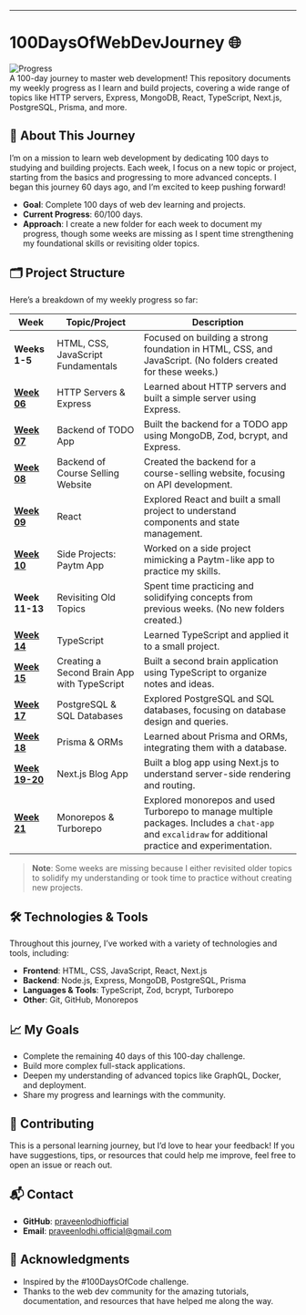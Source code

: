 
---

# 100DaysOfWebDevJourney 🌐

![Progress](https://img.shields.io/badge/Progress-86%2F100%20Days-blueviolet)  
A 100-day journey to master web development! This repository documents my weekly progress as I learn and build projects, covering a wide range of topics like HTTP servers, Express, MongoDB, React, TypeScript, Next.js, PostgreSQL, Prisma, and more.

## 📖 About This Journey
I’m on a mission to learn web development by dedicating 100 days to studying and building projects. Each week, I focus on a new topic or project, starting from the basics and progressing to more advanced concepts. I began this journey 60 days ago, and I’m excited to keep pushing forward!

- **Goal**: Complete 100 days of web dev learning and projects.
- **Current Progress**: 60/100 days.
- **Approach**: I create a new folder for each week to document my progress, though some weeks are missing as I spent time strengthening my foundational skills or revisiting older topics.

## 🗂️ Project Structure
Here’s a breakdown of my weekly progress so far:

| Week | Topic/Project | Description |
|------|---------------|-------------|
| **Weeks 1-5** | HTML, CSS, JavaScript Fundamentals | Focused on building a strong foundation in HTML, CSS, and JavaScript. (No folders created for these weeks.) |
| **[Week 06](week%2006)** | HTTP Servers & Express | Learned about HTTP servers and built a simple server using Express. |
| **[Week 07](week%2007)** | Backend of TODO App | Built the backend for a TODO app using MongoDB, Zod, bcrypt, and Express. |
| **[Week 08](week%2008)** | Backend of Course Selling Website | Created the backend for a course-selling website, focusing on API development. |
| **[Week 09](week%2009)** | React | Explored React and built a small project to understand components and state management. |
| **[Week 10](week%2010)** | Side Projects: Paytm App | Worked on a side project mimicking a Paytm-like app to practice my skills. |
| **Week 11-13** | Revisiting Old Topics | Spent time practicing and solidifying concepts from previous weeks. (No new folders created.) |
| **[Week 14](week%2014)** | TypeScript | Learned TypeScript and applied it to a small project. |
| **[Week 15](week%2015)** | Creating a Second Brain App with TypeScript | Built a second brain application using TypeScript to organize notes and ideas. |
| **[Week 17](week%2017)** | PostgreSQL & SQL Databases | Explored PostgreSQL and SQL databases, focusing on database design and queries. |
| **[Week 18](week%2018)** | Prisma & ORMs | Learned about Prisma and ORMs, integrating them with a database. |
| **[Week 19-20](week%2019,%2020)** | Next.js Blog App | Built a blog app using Next.js to understand server-side rendering and routing. |
| **[Week 21](week%2021)** | Monorepos & Turborepo | Explored monorepos and used Turborepo to manage multiple packages.         Includes a `chat-app` and `excalidraw` for additional practice and experimentation.

> **Note**: Some weeks are missing because I either revisited older topics to solidify my understanding or took time to practice without creating new projects.

## 🛠️ Technologies & Tools
Throughout this journey, I’ve worked with a variety of technologies and tools, including:
- **Frontend**: HTML, CSS, JavaScript, React, Next.js
- **Backend**: Node.js, Express, MongoDB, PostgreSQL, Prisma
- **Languages & Tools**: TypeScript, Zod, bcrypt, Turborepo
- **Other**: Git, GitHub, Monorepos

## 📈 My Goals
- Complete the remaining 40 days of this 100-day challenge.
- Build more complex full-stack applications.
- Deepen my understanding of advanced topics like GraphQL, Docker, and deployment.
- Share my progress and learnings with the community.

## 🤝 Contributing
This is a personal learning journey, but I’d love to hear your feedback! If you have suggestions, tips, or resources that could help me improve, feel free to open an issue or reach out.

## 📬 Contact
- **GitHub**: [praveenlodhiofficial](https://github.com/praveenlodhiofficial)
- **Email**: praveenlodhi.official@gmail.com

## 🌟 Acknowledgments
- Inspired by the #100DaysOfCode challenge.
- Thanks to the web dev community for the amazing tutorials, documentation, and resources that have helped me along the way.

